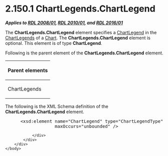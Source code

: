 <html dir="LTR" xmlns:mshelp="http://msdn.microsoft.com/mshelp" xmlns:ddue="http://ddue.schemas.microsoft.com/authoring/2003/5" xmlns:xlink="http://www.w3.org/1999/xlink" xmlns:tool="http://www.microsoft.com/tooltip">
    <head>
        <meta http-equiv="Content-Type" content="text/html; CHARSET=utf-8"></meta>
        <meta name="save" content="history"></meta>
        <title>2.150.1 ChartLegends.ChartLegend</title>
        <xml>
            <mshelp:toctitle title="2.150.1 ChartLegends.ChartLegend"></mshelp:toctitle>
            <mshelp:rltitle title="[MS-RDL]: ChartLegends.ChartLegend"></mshelp:rltitle>
            <mshelp:keyword index="A" term="0f9c93ad-a7f4-4faf-b103-00c61b1ca946"></mshelp:keyword>
            <mshelp:attr name="DCSext.ContentType" value="open specification"></mshelp:attr>
            <mshelp:attr name="AssetID" value="0f9c93ad-a7f4-4faf-b103-00c61b1ca946"></mshelp:attr>
            <mshelp:attr name="TopicType" value="kbRef"></mshelp:attr>
            <mshelp:attr name="DCSext.Title" value="[MS-RDL]: ChartLegends.ChartLegend" />
        </xml>
    </head>
    <body>
        <div id="header">
            <h1 class="heading">2.150.1 ChartLegends.ChartLegend</h1>
        </div>
        <div id="mainSection">
            <div id="mainBody">
                <div id="allHistory" class="saveHistory"></div>
                <div id="sectionSection0" class="section" name="collapseableSection">
                    

<p><b><i>Applies to </i></b><a href="1e855f94-4617-47e4-b89e-0856c6cb420f.html"><b><i>RDL 2008/01</i></b></a><b><i>,
</i></b><a href="3428e690-a348-4ec7-8a6a-8efb42d2cdee.html"><b><i>RDL 2010/01</i></b></a><b><i>,
and </i></b><a href="52ce3983-2bfc-4e72-9359-42aaf5fe4509.html"><b><i>RDL 2016/01</i></b></a></p>

<p>The <b>ChartLegends.ChartLegend</b> element specifies a <a href="68a0757c-8f1a-42b9-9473-ccedd40029fb.html">ChartLegend</a> in the <a href="6b125441-0da9-43f3-9517-9199998c8f43.html">ChartLegends</a> of a <a href="b0ab5524-7eb2-47a7-a4d3-230f5c8c5526.html">Chart</a>. The <b>ChartLegends.ChartLegend</b>
element is optional. This element is of type <b>ChartLegend</b>.</p>

<p>Following is the parent element of the <b>ChartLegends.ChartLegend</b>
element.</p>

<table>
 <thead>
  <tr>
   <th>
   <p>Parent elements</p>
   </th>
  </tr>
 </thead>
 <tr>
  <td>
  <p>ChartLegends</p>
  </td>
 </tr>
</table>

<p>The following is the XML Schema definition of the <b>ChartLegends.ChartLegend</b>
element.</p>

<dl>
<dd>
<div><pre> &lt;xsd:element name=&quot;ChartLegend&quot; type=&quot;ChartLegendType&quot; minOccurs=&quot;0&quot; 
              maxOccurs=&quot;unbounded&quot; /&gt;
</pre></div>
</dd></dl>


                </div>
            </div>
        </div>
    </body>
</html>